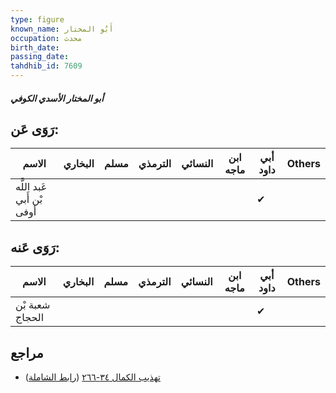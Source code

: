 ```yaml
---
type: figure
known_name: أَبُو المختار
occupation: محدث
birth_date:
passing_date:
tahdhib_id: 7609
---
```

##### أبو المختار الأسدي الكوفي

## رَوَى عَن:
| الاسم                     | البخاري | مسلم | الترمذي | النسائي | ابن ماجه | أبي داود | Others |
| ------------------------- | ------- | ---- | ------- | ------- | -------- | -------- | ------ |
| عَبد اللَّه بْن أَبي أوفى |         |      |         |         |          | ✔        |        |
## رَوَى عَنه:
| الاسم           | البخاري | مسلم | الترمذي | النسائي | ابن ماجه | أبي داود | Others |
| --------------- | ------- | ---- | ------- | ------- | -------- | -------- | ------ |
| شعبة بْن الحجاج |         |      |         |         |          | ✔        |        |
## مراجع
- [تهذيب الكمال ٣٤-٢٦٦](obsidian://open?vault=Tahdhib-al-Kamal&file=Figures/٧٦٠٩-أبو%20المختار%20الأسدي%20الكوفي) ([رابط الشاملة](https://shamela.ws/book/3722/18383))